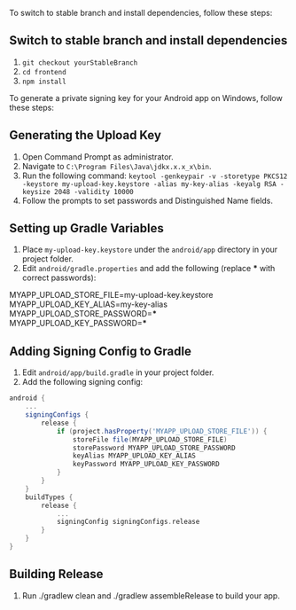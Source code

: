 To switch to stable branch and install dependencies, follow these steps:

## Switch to stable branch and install dependencies

1. `git checkout yourStableBranch`
2. `cd frontend`
3. `npm install`

To generate a private signing key for your Android app on Windows, follow these steps:

## Generating the Upload Key

1. Open Command Prompt as administrator.
2. Navigate to `C:\Program Files\Java\jdkx.x.x_x\bin`.
3. Run the following command:
   `keytool -genkeypair -v -storetype PKCS12 -keystore my-upload-key.keystore -alias my-key-alias -keyalg RSA -keysize 2048 -validity 10000`
4. Follow the prompts to set passwords and Distinguished Name fields.

## Setting up Gradle Variables

1. Place `my-upload-key.keystore` under the `android/app` directory in your project folder.
2. Edit `android/gradle.properties` and add the following (replace **\*** with correct passwords):

MYAPP_UPLOAD_STORE_FILE=my-upload-key.keystore
MYAPP_UPLOAD_KEY_ALIAS=my-key-alias
MYAPP_UPLOAD_STORE_PASSWORD=**\***
MYAPP_UPLOAD_KEY_PASSWORD=**\***

## Adding Signing Config to Gradle

1. Edit `android/app/build.gradle` in your project folder.
2. Add the following signing config:

```groovy
android {
    ...
    signingConfigs {
        release {
            if (project.hasProperty('MYAPP_UPLOAD_STORE_FILE')) {
                storeFile file(MYAPP_UPLOAD_STORE_FILE)
                storePassword MYAPP_UPLOAD_STORE_PASSWORD
                keyAlias MYAPP_UPLOAD_KEY_ALIAS
                keyPassword MYAPP_UPLOAD_KEY_PASSWORD
            }
        }
    }
    buildTypes {
        release {
            ...
            signingConfig signingConfigs.release
        }
    }
}
```

## Building Release

1. Run ./gradlew clean and ./gradlew assembleRelease to build your app.
